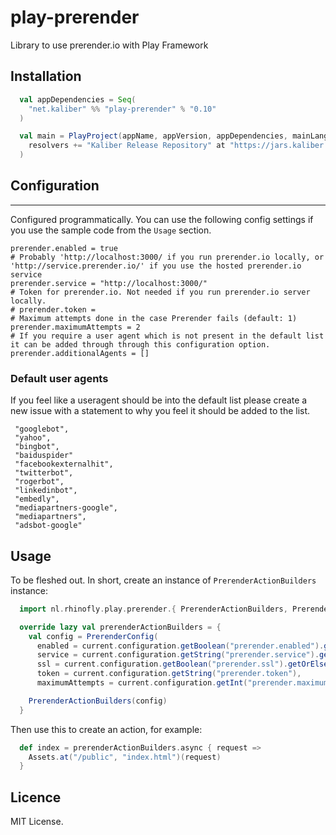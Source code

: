 # play-prerender

Library to use prerender.io with Play Framework

## Installation

``` scala
  val appDependencies = Seq(
    "net.kaliber" %% "play-prerender" % "0.10"
  )

  val main = PlayProject(appName, appVersion, appDependencies, mainLang = SCALA).settings(
    resolvers += "Kaliber Release Repository" at "https://jars.kaliber.io/artifactory/libs-release-local"
  )
```

## Configuration
-------------

Configured programmatically. You can use the following config settings if you use the sample code from the `Usage` section.

```
prerender.enabled = true
# Probably 'http://localhost:3000/ if you run prerender.io locally, or 'http://service.prerender.io/' if you use the hosted prerender.io service
prerender.service = "http://localhost:3000/"
# Token for prerender.io. Not needed if you run prerender.io server locally.
# prerender.token =
# Maximum attempts done in the case Prerender fails (default: 1)
prerender.maximumAttempts = 2
# If you require a user agent which is not present in the default list it can be added through through this configuration option.
prerender.additionalAgents = []
```

### Default user agents

If you feel like a useragent should be into the default list please create a new issue with a statement to why you feel it should be added to the list.

```
 "googlebot",
 "yahoo",
 "bingbot",
 "baiduspider"
 "facebookexternalhit",
 "twitterbot",
 "rogerbot",
 "linkedinbot",
 "embedly",
 "mediapartners-google",
 "mediapartners",
 "adsbot-google"
```



## Usage

To be fleshed out. In short, create an instance of `PrerenderActionBuilders` instance:

``` scala
  import nl.rhinofly.play.prerender.{ PrerenderActionBuilders, PrerenderConfig }

  override lazy val prerenderActionBuilders = {
    val config = PrerenderConfig(
      enabled = current.configuration.getBoolean("prerender.enabled").getOrElse(false),
      service = current.configuration.getString("prerender.service").getOrElse(""),
      ssl = current.configuration.getBoolean("prerender.ssl").getOrElse(false),
      token = current.configuration.getString("prerender.token"),
      maximumAttempts = current.configuration.getInt("prerender.maximumAttempts").getOrElse(1))

    PrerenderActionBuilders(config)
  }
```

Then use this to create an action, for example:

``` scala
  def index = prerenderActionBuilders.async { request =>
    Assets.at("/public", "index.html")(request)
  }
```

## Licence
MIT License.
